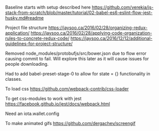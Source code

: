 
Baseline starts with setup described here
https://github.com/verekia/js-stack-from-scratch/blob/master/tutorial/02-babel-es6-eslint-flow-jest-husky.md#readme

Project file structure
https://jaysoo.ca/2016/02/28/organizing-redux-application/
https://jaysoo.ca/2016/02/28/applying-code-organization-rules-to-concrete-redux-code/
https://jaysoo.ca/2016/12/12/additional-guidelines-for-project-structure/


Removed node_modules/protobufjs/src/bower.json due to flow error causing commit to fail. Will explore this later as it will cause issues for people downloading.

Had to add babel-preset-stage-0 to allow for state = {} functionality in classes.

To load css
https://github.com/webpack-contrib/css-loader

To get css-modules to work with jest
https://facebook.github.io/jest/docs/webpack.html

Need an iota.wallet.config

To make animated gifs
https://github.com/dergachev/screengif
